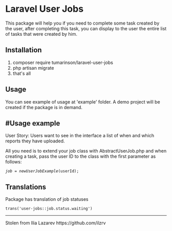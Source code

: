 # Laravel User Jobs

This package will help you if you need to complete some task created by the user, 
after completing this task, 
you can display to the user the entire list of tasks that were created by him.

## Installation
1) composer require tumarinson/laravel-user-jobs
2) php artisan migrate
3) that's all

## Usage
You can see example of usage at 'example' folder.
A demo project will be created if the package is in demand.

## #Usage example

User Story: Users want to see in the interface a list of when and which reports they have uploaded.

All you need is to extend your job class with AbstractUserJob.php and when creating a task, pass the user ID to the class with the first parameter as follows:

<code>$job = new UserJobExample($userId);</code>

## Translations
Package has translation of job statuses

<code>trans('user-jobs::job.status.waiting')</code>


<hr>
Stolen from Ilia Lazarev https://github.com/ilzrv
